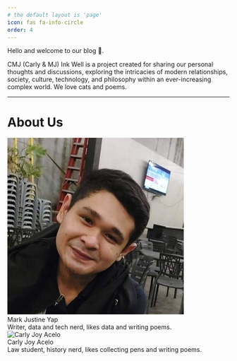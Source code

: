 ```yaml
---
# the default layout is 'page'
icon: fas fa-info-circle
order: 4
---
```

  <div class="about-us-description">
    <p> Hello and welcome to our blog 👋. </p>
    
  <p> CMJ (Carly & MJ) Ink Well is a project created for sharing our personal thoughts and discussions, exploring the intricacies of modern relationships, society, culture, technology, and philosophy within an ever-increasing complex world. We love cats and poems.</p>

  </div>

---

# About Us

  <div class="card-container">
    <div class="about-card">
      <img src= "/assets/profile1.jpg" alt="Mark Justine Yap">
      <div class="name">Mark Justine Yap</div>
      <div class="description">Writer, data and tech nerd, likes data and writing poems.
      </div>
 <div class="social-links">
    <a class="social-link" href=""></a>
    <a class="social-link" href=""></a>
  </div>
    </div>

  <div class="card-container">
    <div class="about-card">
      <img src="https://i.pinimg.com/474x/bf/27/51/bf2751c06874d480e42fc3298194f4c8.jpg" alt="Carly Joy Acelo">
      <div class="name">Carly Joy Acelo</div>
      <div class="description">Law student, history nerd, likes collecting pens and writing poems.</div>
</div>
